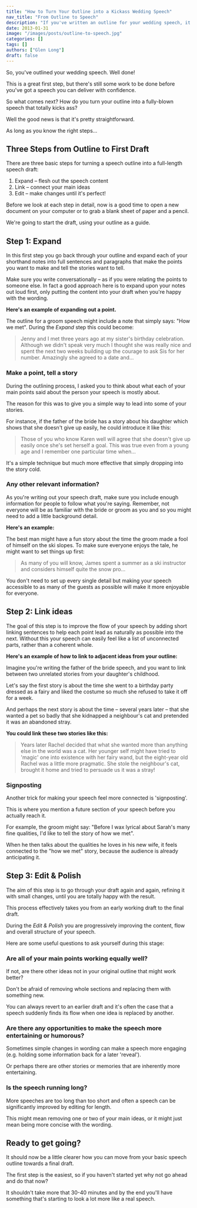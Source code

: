 ```yaml
---
title: "How to Turn Your Outline into a Kickass Wedding Speech"
nav_title: "From Outline to Speech"
description: "If you've written an outline for your wedding speech, it's now time to turn it into a full-blown draft. Here's exactly how to do it."
date: 2013-01-31
image: "/images/posts/outline-to-speech.jpg"
categories: []
tags: []
authors: ["Glen Long"]
draft: false
---
```

So, you've outlined your wedding speech. Well done!

This is a great first step, but there's still some work to be done before you've got a speech you can deliver with confidence.

So what comes next? How do you turn your outline into a fully-blown speech that totally kicks ass?

Well the good news is that it's pretty straightforward.

As long as you know the right steps...

## Three Steps from Outline to First Draft

There are three basic steps for turning a speech outline into a full-length speech draft:

1.  Expand – flesh out the speech content
2.  Link – connect your main ideas
3.  Edit – make changes until it's perfect!

Before we look at each step in detail, now is a good time to open a new document on your computer or to grab a blank sheet of paper and a pencil.

We're going to start the draft, using your outline as a guide.

## Step 1: Expand

In this first step you go back through your outline and expand each of your shorthand notes into full sentences and paragraphs that make the points you want to make and tell the stories want to tell.

Make sure you write conversationally – as if you were relating the points to someone else. In fact a good approach here is to expand upon your notes out loud first, only putting the content into your draft when you're happy with the wording.

**Here's an example of expanding out a point.**

The outline for a groom speech might include a note that simply says: "How we met". During the _Expand_ step this could become:

> Jenny and I met three years ago at my sister's birthday celebration. Although we didn't speak very much I thought she was really nice and spent the next two weeks building up the courage to ask Sis for her number. Amazingly she agreed to a date and…

### Make a point, tell a story

During the outlining process, I asked you to think about what each of your main points said about the person your speech is mostly about.

The reason for this was to give you a simple way to lead into some of your stories.

For instance, if the father of the bride has a story about his daughter which shows that she doesn't give up easily, he could introduce it like this:

> Those of you who know Karen well will agree that she doesn't give up easily once she's set herself a goal. This was true even from a young age and I remember one particular time when…

It's a simple technique but much more effective that simply dropping into the story cold.

### Any other relevant information?

As you're writing out your speech draft, make sure you include enough information for people to follow what you're saying. Remember, not everyone will be as familiar with the bride or groom as you and so you might need to add a little background detail.

**Here's an example:**

The best man might have a fun story about the time the groom made a fool of himself on the ski slopes. To make sure everyone enjoys the tale, he might want to set things up first:

> As many of you will know, James spent a summer as a ski instructor and considers himself quite the snow pro…

You don't need to set up every single detail but making your speech accessible to as many of the guests as possible will make it more enjoyable for everyone.

## Step 2: Link ideas

The goal of this step is to improve the flow of your speech by adding short linking sentences to help each point lead as naturally as possible into the next. Without this your speech can easily feel like a list of unconnected parts, rather than a coherent whole.

**Here's an example of how to link to adjacent ideas from your outline:**

Imagine you're writing the father of the bride speech, and you want to link between two unrelated stories from your daughter's childhood.

Let's say the first story is about the time she went to a birthday party dressed as a fairy and liked the costume so much she refused to take it off for a week.

And perhaps the next story is about the time – several years later – that she wanted a pet so badly that she kidnapped a neighbour's cat and pretended it was an abandoned stray.

**You could link these two stories like this:**

> Years later Rachel decided that what she wanted more than anything else in the world was a cat. Her younger self might have tried to 'magic' one into existence with her fairy wand, but the eight-year old Rachel was a little more pragmatic. She stole the neighbour's cat, brought it home and tried to persuade us it was a stray!

### Signposting

Another trick for making your speech feel more connected is 'signposting'.

This is where you mention a future section of your speech before you actually reach it.

For example, the groom might say: "Before I wax lyrical about Sarah's many fine qualities, I'd like to tell the story of how we met".

When he then talks about the qualities he loves in his new wife, it feels connected to the "how we met" story, because the audience is already anticipating it.

## Step 3: Edit & Polish

The aim of this step is to go through your draft again and again, refining it with small changes, until you are totally happy with the result.

This process effectively takes you from an early working draft to the final draft.

During the _Edit & Polish_ you are progressively improving the content, flow and overall structure of your speech.

Here are some useful questions to ask yourself during this stage:

### Are all of your main points working equally well?

If not, are there other ideas not in your original outline that might work better?

Don't be afraid of removing whole sections and replacing them with something new.

You can always revert to an earlier draft and it's often the case that a speech suddenly finds its flow when one idea is replaced by another.

### Are there any opportunities to make the speech more entertaining or humorous?

Sometimes simple changes in wording can make a speech more engaging (e.g. holding some information back for a later 'reveal').

Or perhaps there are other stories or memories that are inherently more entertaining.

### Is the speech running long?

More speeches are too long than too short and often a speech can be significantly improved by editing for length.

This might mean removing one or two of your main ideas, or it might just mean being more concise with the wording.

## Ready to get going?

It should now be a little clearer how you can move from your basic speech outline towards a final draft.

The first step is the easiest, so if you haven't started yet why not go ahead and do that now?

It shouldn't take more that 30-40 minutes and by the end you'll have something that's starting to look a lot more like a real speech.
